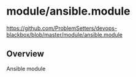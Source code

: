 # module/ansible.module

https://github.com/ProblemSetters/devops-blackbox/blob/master/module/ansible.module

## Overview

Ansible module



